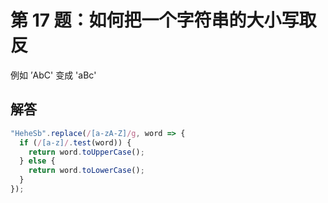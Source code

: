 # 第 17 题：如何把一个字符串的大小写取反

例如 ’AbC' 变成 'aBc'

## 解答

```js
"HeheSb".replace(/[a-zA-Z]/g, word => {
  if (/[a-z]/.test(word)) {
    return word.toUpperCase();
  } else {
    return word.toLowerCase();
  }
});
```
